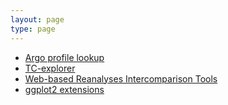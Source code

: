 ```yaml
---
layout: page
type: page
---
```


- [Argo profile lookup](https://conggao-cg.github.io/argo_file_lookup)
- [TC-explorer](https://conggao-cg.github.io/tc-explorer)
- [Web-based Reanalyses Intercomparison Tools](https://psl.noaa.gov/data/writ)
- [ggplot2 extensions](https://exts.ggplot2.tidyverse.org/gallery)
